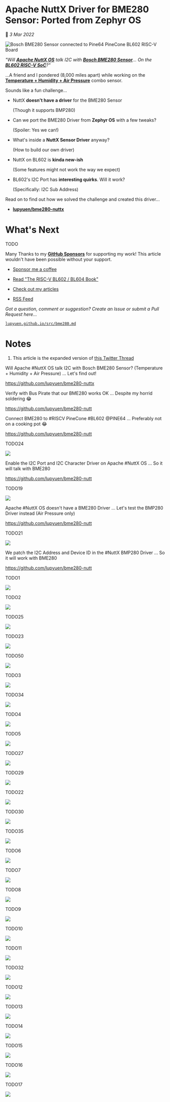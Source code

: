 # Apache NuttX Driver for BME280 Sensor: Ported from Zephyr OS

📝 _3 Mar 2022_

![Bosch BME280 Sensor connected to Pine64 PineCone BL602 RISC-V Board](https://lupyuen.github.io/images/bme280-title.jpg)

_"Will [__Apache NuttX OS__](https://lupyuen.github.io/articles/nuttx) talk I2C with [__Bosch BME280 Sensor__](https://www.bosch-sensortec.com/products/environmental-sensors/humidity-sensors-bme280/)... On the [__BL602 RISC-V SoC__](https://lupyuen.github.io/articles/pinecone)?"_

...A friend and I pondered (8,000 miles apart) while working on the [__Temperature + Humidity + Air Pressure__](https://learn.sparkfun.com/tutorials/sparkfun-bme280-breakout-hookup-guide) combo sensor.

Sounds like a fun challenge...

-   NuttX __doesn't have a driver__ for the BME280 Sensor

    (Though it supports BMP280)

-   Can we port the BME280 Driver from __Zephyr OS__ with a few tweaks?

    (Spoiler: Yes we can!)

-   What's inside a __NuttX Sensor Driver__ anyway?

    (How to build our own driver)

-   NuttX on BL602 is __kinda new-ish__

    (Some features might not work the way we expect)

-   BL602's I2C Port has __interesting quirks__. Will it work?

    (Specifically: I2C Sub Address)

Read on to find out how we solved the challenge and created this driver...

-   [__lupyuen/bme280-nuttx__](https://github.com/lupyuen/bme280-nuttx)

# What's Next

TODO

Many Thanks to my [__GitHub Sponsors__](https://github.com/sponsors/lupyuen) for supporting my work! This article wouldn't have been possible without your support.

-   [Sponsor me a coffee](https://github.com/sponsors/lupyuen)

-   [Read "The RISC-V BL602 / BL604 Book"](https://lupyuen.github.io/articles/book)

-   [Check out my articles](https://lupyuen.github.io)

-   [RSS Feed](https://lupyuen.github.io/rss.xml)

_Got a question, comment or suggestion? Create an Issue or submit a Pull Request here..._

[`lupyuen.github.io/src/bme280.md`](https://github.com/lupyuen/lupyuen.github.io/blob/master/src/bme280.md)

# Notes

1.  This article is the expanded version of [this Twitter Thread](https://twitter.com/MisterTechBlog/status/1494301654186823683)



Will Apache #NuttX OS talk I2C with Bosch BME280 Sensor? (Temperature + Humidity + Air Pressure) ... Let's find out!

https://github.com/lupyuen/bme280-nuttx


Verify with Bus Pirate that our BME280 works OK ... Despite my horrid soldering 😂

https://github.com/lupyuen/bme280-nutt



Connect BME280 to #RISCV PineCone #BL602 @PINE64 ... Preferably not on a cooking pot 😂

https://github.com/lupyuen/bme280-nutt

TODO24

![](https://lupyuen.github.io/images/bme280-pot.jpg)


Enable the I2C Port and I2C Character Driver on Apache #NuttX OS ... So it will talk with BME280

https://github.com/lupyuen/bme280-nutt

TODO19

![](https://lupyuen.github.io/images/bme280-config1.png)



Apache #NuttX OS doesn't have a BME280 Driver ... Let's test the BMP280 Driver instead (Air Pressure only)

https://github.com/lupyuen/bme280-nutt

TODO21

![](https://lupyuen.github.io/images/bme280-config3.png)



We patch the I2C Address and Device ID in the #NuttX BMP280 Driver ... So it will work with BME280

https://github.com/lupyuen/bme280-nutt





TODO1

![](https://lupyuen.github.io/images/bme280-code1.png)

TODO2

![](https://lupyuen.github.io/images/bme280-code2a.png)

TODO25

![](https://lupyuen.github.io/images/bme280-run1.png)

TODO23

![](https://lupyuen.github.io/images/bme280-logic1.png)

TODO50

![](https://lupyuen.github.io/images/bme280-logic2.jpg)

TODO3

![](https://lupyuen.github.io/images/bme280-code3a.png)

TODO34

![](https://lupyuen.github.io/images/bme280-subaddress.png)

TODO4

![](https://lupyuen.github.io/images/bme280-code4a.png)

TODO5

![](https://lupyuen.github.io/images/bme280-code5a.png)

TODO27

![](https://lupyuen.github.io/images/bme280-run2a.png)

TODO29

![](https://lupyuen.github.io/images/bme280-run4a.png)

TODO22

![](https://lupyuen.github.io/images/bme280-config4a.png)

TODO30

![](https://lupyuen.github.io/images/bme280-run5a.png)

TODO35

![](https://lupyuen.github.io/images/bme280-zephyr1.png)

TODO6

![](https://lupyuen.github.io/images/bme280-code6a.png)

TODO7

![](https://lupyuen.github.io/images/bme280-code7a.png)

TODO8

![](https://lupyuen.github.io/images/bme280-code8a.png)

TODO9

![](https://lupyuen.github.io/images/bme280-code9a.png)

TODO10

![](https://lupyuen.github.io/images/bme280-code10.png)

TODO11

![](https://lupyuen.github.io/images/bme280-code11.png)

TODO32

![](https://lupyuen.github.io/images/bme280-run6a.png)

TODO12

![](https://lupyuen.github.io/images/bme280-code12.png)

TODO13

![](https://lupyuen.github.io/images/bme280-combine.png)

TODO14

![](https://lupyuen.github.io/images/bme280-combine1.png)

TODO15

![](https://lupyuen.github.io/images/bme280-combine2.png)

TODO16

![](https://lupyuen.github.io/images/bme280-combine2a.png)

TODO17

![](https://lupyuen.github.io/images/bme280-combine3.png)







